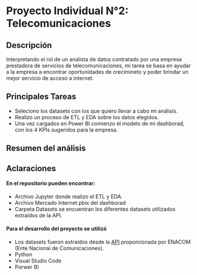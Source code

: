 
# Proyecto Individual N°2: Telecomunicaciones

## Descripción

Interpretando el rol de un analista de datos contratado por una empresa prestadora de servicios de telecomunicaciones, mi tarea se basa en ayudar a la empresa a encontrar oportunidades de crecimineto y poder brindar un mejor servicio de acceso a internet.

##  Principales Tareas

- Seleciono los datasets con los que quiero llevar a cabo mi análisis. 
- Realizo un proceso de ETL y EDA sobre los datos elegidos. 
- Una vez cargados en Power BI comienzo el modelo de mi dashborad, con los 4 KPIs sugeridos para la empresa. 

## Resumen del análisis

## Aclaraciones

#### En el repositorio pueden encontrar:  
- Archivo Jupyter donde realizo el ETL y EDA.
- Archivo Mercado Internet.pbix del dashborad
- Carpeta Datasets se encuentran los diferentes datasets utilizados extraídos de la API.

#### Para el desarrollo del proyecto se utilizó
* Los datasets fueron extraídos desde la [API](https://datosabiertos.enacom.gob.ar/home) proporcionada por ENACOM (Ente Nacional de Comunicaciones).
* Python
* Visual Studio Code
* Porwer BI